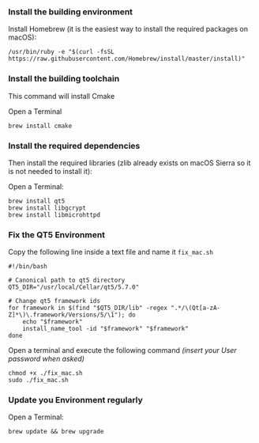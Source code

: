 ### Install the building environment

Install Homebrew (it is the easiest way to install the required packages on macOS):
```
/usr/bin/ruby -e "$(curl -fsSL https://raw.githubusercontent.com/Homebrew/install/master/install)"
```

### Install the building toolchain

This command will install Cmake

Open a Terminal

```
brew install cmake
```

### Install the required dependencies

Then install the required libraries (zlib already exists on macOS Sierra so it is not needed to install it):

Open a Terminal:

```
brew install qt5
brew install libgcrypt
brew install libmicrohttpd
```

### Fix the QT5 Environment

Copy the following line inside a text file and name it `fix_mac.sh`
```shell
#!/bin/bash

# Canonical path to qt5 directory
QT5_DIR="/usr/local/Cellar/qt5/5.7.0"

# Change qt5 framework ids
for framework in $(find "$QT5_DIR/lib" -regex ".*/\(Qt[a-zA-Z]*\)\.framework/Versions/5/\1"); do
    echo "$framework"
    install_name_tool -id "$framework" "$framework"
done
```

Open a terminal and execute the following command *(insert your User password when asked)*
```
chmod +x ./fix_mac.sh
sudo ./fix_mac.sh
```


### Update you Environment regularly

Open a Terminal:

```
brew update && brew upgrade
```
